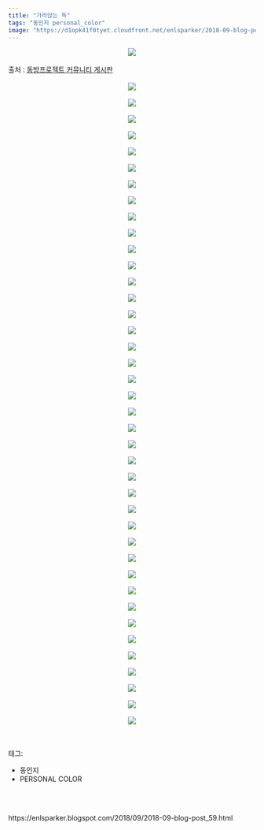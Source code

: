 ```yaml
---
title: "가라앉는 독"
tags: "동인지 personal_color"
image: "https://d1opk41f0tyet.cloudfront.net/enlsparker/2018-09-blog-post_59/001.jpg"
---
```

<div class="article">
<div class="post-body entry-content" id="post-body-3345287558123941377" itemprop="description articleBody">
<div class="separator" style="clear: both; text-align: center;">
<img src="{{ site.imgserver10 }}/enlsparker/2018-09-blog-post_59/001.jpg"/></div>
<br/>
<a name="more"></a>출처 : <a href="http://bbs.ruliweb.com/family/211/board/300545/read/2536225">동방프로젝트 커뮤니티 게시판</a><br/>
<br/>
<div class="separator" style="clear: both; text-align: center;">
<img src="{{ site.imgserver10 }}/enlsparker/2018-09-blog-post_59/002.jpg"/></div>
<br/>
<div class="separator" style="clear: both; text-align: center;">
<img src="{{ site.imgserver10 }}/enlsparker/2018-09-blog-post_59/003.jpg"/></div>
<br/>
<div class="separator" style="clear: both; text-align: center;">
<img src="{{ site.imgserver10 }}/enlsparker/2018-09-blog-post_59/004.jpg"/></div>
<br/>
<div class="separator" style="clear: both; text-align: center;">
<img src="{{ site.imgserver10 }}/enlsparker/2018-09-blog-post_59/005.jpg"/></div>
<br/>
<div class="separator" style="clear: both; text-align: center;">
<img src="{{ site.imgserver10 }}/enlsparker/2018-09-blog-post_59/006.jpg"/></div>
<br/>
<div class="separator" style="clear: both; text-align: center;">
<img src="{{ site.imgserver10 }}/enlsparker/2018-09-blog-post_59/007.jpg"/></div>
<br/>
<div class="separator" style="clear: both; text-align: center;">
<img src="{{ site.imgserver10 }}/enlsparker/2018-09-blog-post_59/008.jpg"/></div>
<br/>
<div class="separator" style="clear: both; text-align: center;">
<img src="{{ site.imgserver10 }}/enlsparker/2018-09-blog-post_59/009.jpg"/></div>
<br/>
<div class="separator" style="clear: both; text-align: center;">
<img src="{{ site.imgserver10 }}/enlsparker/2018-09-blog-post_59/010.jpg"/></div>
<br/>
<div class="separator" style="clear: both; text-align: center;">
<img src="{{ site.imgserver10 }}/enlsparker/2018-09-blog-post_59/011.jpg"/></div>
<br/>
<div class="separator" style="clear: both; text-align: center;">
<img src="{{ site.imgserver10 }}/enlsparker/2018-09-blog-post_59/012.jpg"/></div>
<br/>
<div class="separator" style="clear: both; text-align: center;">
<img src="{{ site.imgserver10 }}/enlsparker/2018-09-blog-post_59/013.jpg"/></div>
<br/>
<div class="separator" style="clear: both; text-align: center;">
<img src="{{ site.imgserver10 }}/enlsparker/2018-09-blog-post_59/014.jpg"/></div>
<br/>
<div class="separator" style="clear: both; text-align: center;">
<img src="{{ site.imgserver10 }}/enlsparker/2018-09-blog-post_59/015.jpg"/></div>
<br/>
<div class="separator" style="clear: both; text-align: center;">
<img src="{{ site.imgserver10 }}/enlsparker/2018-09-blog-post_59/016.jpg"/></div>
<br/>
<div class="separator" style="clear: both; text-align: center;">
<img src="{{ site.imgserver10 }}/enlsparker/2018-09-blog-post_59/017.jpg"/></div>
<br/>
<div class="separator" style="clear: both; text-align: center;">
<img src="{{ site.imgserver10 }}/enlsparker/2018-09-blog-post_59/018.jpg"/></div>
<br/>
<div class="separator" style="clear: both; text-align: center;">
<img src="{{ site.imgserver10 }}/enlsparker/2018-09-blog-post_59/019.jpg"/></div>
<br/>
<div class="separator" style="clear: both; text-align: center;">
<img src="{{ site.imgserver10 }}/enlsparker/2018-09-blog-post_59/020.jpg"/></div>
<br/>
<div class="separator" style="clear: both; text-align: center;">
<img src="{{ site.imgserver10 }}/enlsparker/2018-09-blog-post_59/021.jpg"/></div>
<br/>
<div class="separator" style="clear: both; text-align: center;">
<img src="{{ site.imgserver10 }}/enlsparker/2018-09-blog-post_59/022.jpg"/></div>
<br/>
<div class="separator" style="clear: both; text-align: center;">
<img src="{{ site.imgserver10 }}/enlsparker/2018-09-blog-post_59/023.jpg"/></div>
<br/>
<div class="separator" style="clear: both; text-align: center;">
<img src="{{ site.imgserver10 }}/enlsparker/2018-09-blog-post_59/024.jpg"/></div>
<br/>
<div class="separator" style="clear: both; text-align: center;">
<img src="{{ site.imgserver10 }}/enlsparker/2018-09-blog-post_59/025.jpg"/></div>
<br/>
<div class="separator" style="clear: both; text-align: center;">
<img src="{{ site.imgserver10 }}/enlsparker/2018-09-blog-post_59/026.jpg"/></div>
<br/>
<div class="separator" style="clear: both; text-align: center;">
<img src="{{ site.imgserver10 }}/enlsparker/2018-09-blog-post_59/027.jpg"/></div>
<br/>
<div class="separator" style="clear: both; text-align: center;">
<img src="{{ site.imgserver10 }}/enlsparker/2018-09-blog-post_59/028.jpg"/></div>
<br/>
<div class="separator" style="clear: both; text-align: center;">
<img src="{{ site.imgserver10 }}/enlsparker/2018-09-blog-post_59/029.jpg"/></div>
<br/>
<div class="separator" style="clear: both; text-align: center;">
<img src="{{ site.imgserver10 }}/enlsparker/2018-09-blog-post_59/030.jpg"/></div>
<br/>
<div class="separator" style="clear: both; text-align: center;">
<img src="{{ site.imgserver10 }}/enlsparker/2018-09-blog-post_59/031.jpg"/></div>
<br/>
<div class="separator" style="clear: both; text-align: center;">
<img src="{{ site.imgserver10 }}/enlsparker/2018-09-blog-post_59/032.jpg"/></div>
<br/>
<div class="separator" style="clear: both; text-align: center;">
<img src="{{ site.imgserver10 }}/enlsparker/2018-09-blog-post_59/033.jpg"/></div>
<br/>
<div class="separator" style="clear: both; text-align: center;">
<img src="{{ site.imgserver10 }}/enlsparker/2018-09-blog-post_59/034.jpg"/></div>
<br/>
<div class="separator" style="clear: both; text-align: center;">
<img src="{{ site.imgserver10 }}/enlsparker/2018-09-blog-post_59/035.jpg"/></div>
<br/>
<div class="separator" style="clear: both; text-align: center;">
<img src="{{ site.imgserver10 }}/enlsparker/2018-09-blog-post_59/036.jpg"/></div>
<br/>
<div class="separator" style="clear: both; text-align: center;">
<img src="{{ site.imgserver10 }}/enlsparker/2018-09-blog-post_59/037.jpg"/></div>
<br/>
<div class="separator" style="clear: both; text-align: center;">
<img src="{{ site.imgserver10 }}/enlsparker/2018-09-blog-post_59/038.jpg"/></div>
<br/>
<div class="separator" style="clear: both; text-align: center;">
<img src="{{ site.imgserver10 }}/enlsparker/2018-09-blog-post_59/039.jpg"/></div>
<br/>
<div class="separator" style="clear: both; text-align: center;">
<img src="{{ site.imgserver10 }}/enlsparker/2018-09-blog-post_59/040.jpg"/></div>
<br/>
<div class="separator" style="clear: both; text-align: center;">
<img src="{{ site.imgserver10 }}/enlsparker/2018-09-blog-post_59/041.jpg"/></div>
<br/>
<div style="clear: both;"></div>
</div></div><br/>
<div class="tagTrail">
<p>태그: </p>
<ul>
<li>동인지</li>
<li>PERSONAL COLOR</li>
</ul>
</div><br/>

<br/>
<p id="refer">https://enlsparker.blogspot.com/2018/09/2018-09-blog-post_59.html</p>
<br/>

